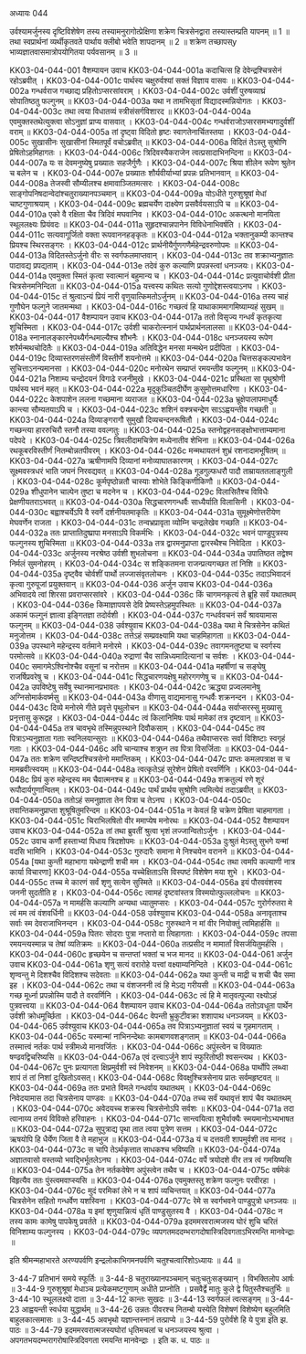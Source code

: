 अध्यायः 044

उर्वश्यामर्जुनस्य दृष्टिविशेषेण तस्य तस्यामनुरागोत्प्रेक्षिणा शक्रेण चित्रसेनद्वारा तस्यास्तम्प्रति यापनम् ॥ 1 ॥ तथा स्वप्रार्थनां व्यर्थीकृतवते पार्थाय क्लीबो भवेति शापदानम् ॥ 2 ॥ शक्रेण तच्छापस्y भाव्यज्ञातवासमात्रोपयोगितया पर्यवसानम् ॥ 3 ॥

KK03-04-044-001	वैशम्पायन उवाच 
KK03-04-044-001a	कदाचित्स हि देवेन्द्रश्चित्रसेनं रहोऽब्रवीत् ।
KK03-04-044-001c	पार्थस्य चक्षुरुर्वश्यां सक्तं विज्ञाय वासवः ॥
KK03-04-044-002a	गन्धर्वराज गच्छाद्य प्रहितोऽप्सरसांवराम् ।
KK03-04-044-002c	उर्वशीं पुरुषव्याघ्रं सोपातिष्ठतु फल्गुनम् ॥
KK03-04-044-003a	यथा न तामभिसृतां विद्यादस्मन्नियोगतः ।
KK03-04-044-003c	तथा त्वया विधातव्यं स्त्रीसंसर्गविशारद ॥
KK03-04-044-004a	एवमुक्तस्तथेत्युक्त्वा सोऽनुज्ञां प्राप्य वासवात् ।
KK03-04-044-004c	गन्धर्वराजोऽप्सरसमभ्यगादुर्वशीं वराम् ॥
KK03-04-044-005a	तां दृष्ट्वा विदितो हृष्टः स्वागतेनार्चितस्तया ।
KK03-04-044-005c	सुखासीनः सुखासीनां स्मितपूर्वं वचोऽब्रवीत् ॥
KK03-04-044-006a	विदितं तेऽस्तु सुश्रोणि प्रेषितोऽहमिहागतः ।
KK03-04-044-006c	त्रिदिवस्यैकराजेन त्वत्प्रसादाभिनन्दिना ॥
KK03-04-044-007a	यः स देवमनुष्येषु प्रख्यातः सहजैर्गुणैः ।
KK03-04-044-007c	श्रिया शीलेन रूपेण श्रुतेन च बलेन च ।
KK03-04-044-007e	प्रख्यातः शौर्यवीर्याभ्यां प्रपन्नः प्रतिभानवान् ॥
KK03-04-044-008a	तेजस्वी सौम्यीलश्च क्षमावाञ्जितमत्सरः ।
KK03-04-044-008c	साङ्गोपनिषदान्वेदांश्चतुराख्यानपञ्चमान् ॥
KK03-04-044-009a	योऽधीते गुरुशुश्रूषां मेधां चाष्टगुणाश्रयाम् ।
KK03-04-044-009c	ब्रह्मचर्येण दाक्ष्येण प्रसवैर्वयसाऽपि च ॥
KK03-04-044-010a	एको वै रक्षिता चैव त्रिदिवं मघवानिव ।
KK03-04-044-010c	अकत्थनो मानयिता स्थूललक्ष्यः प्रियंवदः ॥
KK03-04-044-011a	सुहृदश्चान्नपानेन विविधेनाभिवर्षति ।
KK03-04-044-011c	सत्यवागूर्जितो वक्ता रूपवाननहङ्कृतः ॥
KK03-04-044-012a	भक्तानुकम्पी कान्तश्च प्रियश्च स्थिरसङ्गरः ।
KK03-04-044-012c	प्रार्थनीयैर्गुणगणैर्महेन्द्रवरुणोपमः ॥
KK03-04-044-013a	विदितस्तेऽर्जुनो वीरः स स्वर्गफलमाप्तवान् ।
KK03-04-044-013c	तव शक्राभ्यनुज्ञातः पादावद्य प्रपद्यताम् ।
KK03-04-044-013e	तदेवं कुरु कल्याणि प्रपन्नस्त्वां धनञ्जयः। 
KK03-04-044-014a	एवमुक्ता स्मितं कृत्वा स्वात्मानं बहुमान्य च ।
KK03-04-044-014c	प्रत्युवाचोर्वशी प्रीता चित्रसेनमनिन्दिता ॥
KK03-04-044-015a	यत्त्वस्य कथितः सत्यो गुणोद्देशस्त्वयाऽनघ ।
KK03-04-044-015c	तं श्रुत्वाऽन्यं प्रियं नारी वृणुयात्किमतोऽर्जुनम् ॥
KK03-04-044-016a	तस्य चाहं गुणौघेन फल्गुने जातमन्मथा ।
KK03-04-044-016c	गच्छत्वं हि याथाकाममागमिष्याम्यहं सुखम् ॥
KK03-04-044-017	वैशम्पायन उवाच 
KK03-04-044-017a	ततो विसृज्य गन्धर्वं कृतकृत्या शुचिस्मिता ।
KK03-04-044-017c	उर्वशी चाकरोत्स्नानं पार्थप्रार्थनलालसा ॥
KK03-04-044-018a	स्नानालङ्कारनेपथ्यैर्गन्धमाल्यैश्च शौभनैः ।
KK03-04-044-018c	धनञ्जयस्य रूपेण शरैर्मन्मथचोदितैः ॥
KK03-04-044-019a	अतिविद्धेन मनसा मन्मथेन प्रदीपिता ।
KK03-04-044-019c	दिव्यास्तरणसंस्तीर्णे विस्तीर्णे शयनोत्तमे ॥
KK03-04-044-020a	चित्तसङ्कल्पभावेन सुचित्ताऽनन्यमानसा ।
KK03-04-044-020c	मनोरथेन सम्प्राप्तं रमयन्तीव फल्गुनम् ॥
KK03-04-044-021a	निशाम्य चन्द्रोदयनं विगाढे रजनीमुखे ।
KK03-04-044-021c	प्रस्थिता सा पृथुश्रोणी पार्थस्य भवनं महत् ॥
KK03-04-044-022a	मृदुकुञ्चितदीर्घेण कुसुमोत्तमधारिणा ।
KK03-04-044-022c	केशपाशेन ललना गच्छमाना व्यराजत ॥
KK03-04-044-023a	भ्रूक्षेपालापमाधुर्यैः कान्त्या सौम्यतयाऽपि च ।
KK03-04-044-023c	शशिनं वक्त्रचन्द्रेण साऽऽह्वयन्तीव गच्छती ॥
KK03-04-044-024a	दिव्याङ्गरागौ सुमुखौ दिव्यचन्दनरूषितौ ।
KK03-04-044-024c	गच्छन्त्या हाररुचिरौ स्तनौ तस्या ववल्गतुः ॥
KK03-04-044-025a	स्तनोद्वहनसङ्क्षोभात्ताम्यमाना पदेपदे ।
KK03-04-044-025c	त्रिवलीदामचित्रेण मध्येनातीव शेभिना ॥
KK03-04-044-026a	रथकूबरविस्तीर्णं नितम्बोन्नतपीवरम् ।
KK03-04-044-026c	मन्मथायतनं शुभ्रं रशनादामभूषितम् ॥
KK03-04-044-027a	ऋषीणामपि दिव्यानां मनोव्याघातकारणम् ।
KK03-04-044-027c	सूक्ष्मवस्त्रधरं भाति जघनं निरवद्यवत् ॥
KK03-04-044-028a	गूडगुल्फधरौ पादौ ताम्रायततलाङ्गुली ।
KK03-04-044-028c	कूर्मपृष्ठोन्नतौ चास्याः शोभेते किङ्किणीकिणौ ॥
KK03-04-044-029a	शीधुपानेन चाल्पेन तुष्टा च मदनेन च ।
KK03-04-044-029c	विलासितैश्च विविधैः प्रेक्षणीयतराऽभवत् ॥
KK03-04-044-030a	सिद्धचारणगन्धर्वैः साध्यैर्याति विलासिनी ।
KK03-04-044-030c	बह्वाश्चर्येऽपि वै स्वर्गे दर्शनीयतमाकृतिः ॥
KK03-04-044-031a	सुमूक्ष्मेणोत्तरीयेण मेघवर्णेन राजता ।
KK03-04-044-031c	तन्वभ्रप्रावृता व्योम्नि चन्द्रलेखेव गच्छति ॥
KK03-04-044-032a	ततः प्राप्तातिदुष्प्रापा मनसाऽपि विकर्मभिः ।
KK03-04-044-032c	भवनं पाण्डुपुत्रस्य फल्गुनस्य शुचिस्मिता ॥
KK03-04-044-033a	तत्र द्वारमनुप्राप्ता द्वारस्थैश्च निवेदिता ।
KK03-04-044-033c	अर्जुनस्य नरश्रेष्ठ उर्वशी शुभलोचना ॥
KK03-04-044-034a	उपातिष्ठत तद्वेश्म निर्मलं सुमनोहरम् ।
KK03-04-044-034c	स शङ्कितमना राजन्प्रत्यगच्छत तां निशि ॥
KK03-04-044-035a	दृष्ट्वैव चोर्वशीं पार्थो लज्जासंवृतलोचनः ।
KK03-04-044-035c	तदाऽभिवादनं कृत्वा गुरुपूजां प्रयुक्तवान् ॥
KK03-04-044-036	अर्जुन उवाच 
KK03-04-044-036a	अभिवादये त्वां शिरसा प्रवराप्सरसांवरे ।
KK03-04-044-036c	किं चागमनकृत्यं ते ब्रूहि सर्वं यथातथम् ।
KK03-04-044-036e	किमाज्ञापयसे देवि प्रेष्यस्तेऽहमुपस्थितः ॥
KK03-04-044-037a	अकामं फल्गुनं ज्ञात्वा इङ्गितज्ञा तदोर्वशी ।
KK03-04-044-037c	गन्धर्ववचनं सर्वं श्रावयामास फल्गुनम् ॥
KK03-04-044-038	उर्वश्युवाच 
KK03-04-044-038a	यथा मे चित्रसेनेन कथितं मनुजोत्तम ।
KK03-04-044-038c	तत्तेऽहं सम्प्रवक्ष्यामि यथा चाहमिहागता ॥
KK03-04-044-039a	उपस्थाने महेन्द्रस्य वर्तमाने मनोरमे ।
KK03-04-044-039c	तवागमनतुष्ट्या च स्वर्गस्य परमोत्सवे ॥
KK03-04-044-040a	रुद्राणां चैव सान्निध्यमादित्यानां च सर्वशः ।
KK03-04-044-040c	समागमेऽश्विनोश्चैव वसूनां च नरोत्तम ॥
KK03-04-044-041a	महर्षीणां च सङ्घेषु राजर्षिप्रवरेषु च ।
KK03-04-044-041c	सिद्धचारणयक्षेषु महोरगगणेषु च ॥
KK03-04-044-042a	उपविष्टेषु सर्वेषु स्थानमानप्रभावतः ।
KK03-04-044-042c	ऋद्ध्या प्रज्वलमानेषु अग्निसोमार्कवर्ष्मसु ॥
KK03-04-044-043a	वीणासु वाद्यमानासु गन्धर्वैः शक्रनन्दन ।
KK03-04-044-043c	दिव्ये मनोरमे गीते प्रवृत्ते पृथुलोचन ॥
KK03-04-044-044a	सर्वाप्सरस्सु मुख्यासु प्रनृत्तासु कुरूद्वह ।
KK03-04-044-044c	त्वं किलानिमिषः पार्थ मामेकां तत्र दृष्टवान् ॥
KK03-04-044-045a	तत्र चावभृथे तस्मिन्नुपस्थाने दिवौकसाम् ।
KK03-04-044-045c	तव पित्राऽभ्यनुज्ञाता गताः स्वनिलयान्सुराः ॥
KK03-04-044-046a	तथैवाप्सरसः सर्वा विशिष्टाः स्वगृहं गताः ।
KK03-04-044-046c	अपि चान्याश्च शत्रुघ्न तव पित्रा विसर्जिताः ॥
KK03-04-044-047a	ततः शक्रेण सन्दिष्टश्चित्रसेनो ममान्तिकम् ।
KK03-04-044-047c	प्राप्तः कमलपत्राक्ष स च मामब्रवीत्स्वयम् ॥
KK03-04-044-048a	त्वत्कृतेऽहं सुरेशेन प्रेषितो वरवर्णिनि ।
KK03-04-044-048c	प्रियं कुरु महेन्द्रस्य मम चैवात्मनश्च ह ॥
KK03-04-044-049a	शक्रतुल्यं रणे शूरं रूपौदार्यगुणान्वितम् ।
KK03-04-044-049c	पार्थं प्रार्थय सुश्रोणि त्वमित्येवं तदाऽब्रवीत् ॥
KK03-04-044-050a	ततोऽहं समनुज्ञाता तेन पित्रा च तेऽनघ ।
KK03-04-044-050c	तवान्तिकमनुप्राप्ता शुश्रूषितुमरिन्दम ॥
KK03-04-044-051a	न केवलं हि चक्रेण प्रेषिता चाहमागता ।
KK03-04-044-051c	चिराभिलषितो वीर ममाप्येष मनोरथः ॥
KK03-04-044-052	वैशम्पायन उवाच 
KK03-04-044-052a	तां तथा ब्रुवतीं श्रुत्वा भृशं लज्जान्वितोऽर्जुनः ।
KK03-04-044-052c	उवाच कर्णौ हस्ताभ्यां पिधाय त्रिदशोपमः ॥
KK03-04-044-053a	दुःश्रुतं मेऽस्तु सुभगे यन्मां वदसि भामिनि ।
KK03-04-044-053c	गुरुदारैः समाना मे निश्चयेन वरानने ॥
KK03-04-044-054a	[यथा कुन्ती महाभागा यथेन्द्राणी शची मम ।
KK03-04-044-054c	तथा त्वमपि कल्याणी नात्र कार्या विचारणा]
KK03-04-044-055a	यच्चेक्षिताऽसि विस्पष्टं विशेषेण मया शुभे ।
KK03-04-044-055c	तच्च मे कारणं सर्वं शृणु सत्येन सुस्मिते ॥
KK03-04-044-056a	इयं पौरववंशस्य जननी सुदतीति ह ।
KK03-04-044-056c	त्वामहं दृष्टवांस्तत्र विस्मयोत्फुल्ललोचनः ॥
KK03-04-044-057a	न मामर्हसि कल्याणि अन्यथा ध्यातुमप्सरः ।
KK03-04-044-057c	गुरोर्गरुतरा मे त्वं मम त्वं वंशवर्धिनी ॥
KK03-04-044-058	उर्वश्युवाच 
KK03-04-044-058a	अनावृताश्च सर्वाः स्म देवराजाभिनन्दन ।
KK03-04-044-058c	गुरुस्थाने न मां वीर नियोक्तुं त्वमिहार्हसि ॥
KK03-04-044-059a	पितरः सोदराः पुत्रा नप्तारो वा त्विहागताः ।
KK03-04-044-059c	तपसा रमयन्त्यस्मान्न च तेषां व्यतिक्रमः ॥
KK03-04-044-060a	तत्प्रसीद न मामार्तां विसर्जयितुमर्हसि ।
KK03-04-044-060c	हृच्छयेन च सन्तप्तां भक्तां च भज मानद ॥
KK03-04-044-061	अर्जुन उवाच 
KK03-04-044-061a	शृणु सत्यं वरारोहे यत्त्वां वक्ष्याम्यनिन्दिते ।
KK03-04-044-061c	शृण्वन्तु मे दिशश्चैव विदिशश्च सदेवताः ॥
KK03-04-044-062a	यथा कुन्ती च माद्री च शची चैव समा इह ।
KK03-04-044-062c	तथा च वंशजननी त्वं हि मेऽद्य गरीयसी ॥
KK03-04-044-063a	गच्छ मूर्ध्ना प्रपन्नोस्मि पादौ ते वरवर्णिनि ।
KK03-04-044-063c	त्वं हि मे मातृवत्पूज्या रक्ष्योऽहं पुत्रवत्त्वया ॥
KK03-04-044-064	वैशम्पायन उवाच 
KK03-04-044-064a	ततोऽवधूता पार्थेन उर्वशी क्रोधमूर्च्छिता ।
KK03-04-044-064c	वेपन्ती भ्रुकुटीवक्रा शशापाथ धनञ्जयम् ॥
KK03-04-044-065	उर्वश्युवाच 
KK03-04-044-065a	तव पित्राऽभ्यनुज्ञातां स्वयं च गृहमागताम् ।
KK03-04-044-065c	यस्मान्मां नाभिनन्देथाः कामबाणवशङ्गताम् ॥
KK03-04-044-066a	तस्मात्त्वं नर्तकः पार्थ स्त्रीमध्ये मानवर्जितः ।
KK03-04-044-066c	अपुंस्त्वेन च विख्यातः षण्ढवद्विचरिष्यसि ॥
KK03-04-044-067a	एवं दत्त्वाऽर्जुने शापं स्फुरितोष्ठी श्वसन्त्यथ ।
KK03-04-044-067c	पुनः प्रत्यागता क्षिप्रमुर्वशी स्वं निवेशनम् ॥
KK03-04-044-068a	पार्थोपि लब्ध्वा शापं तं तां निशां दुःखितोऽवसत्।
KK03-04-044-068c	विवक्षुश्चित्रसेनाय प्रातः सर्वमहृष्टवत् ॥
KK03-04-044-069a	ततः प्रभाते विमले गन्धर्वाय यथातथम् ।
KK03-04-044-069c	निवेदयामास तदा चित्रसेनाय पाण्डवः ॥
KK03-04-044-070a	तच्च सर्वं यथावृत्तं शापं चैव यथातथम् ।
KK03-04-044-070c	अवेदयच्च शक्रस्य चित्रसेनोऽपि सर्वशः ॥
KK03-04-044-071a	तदा त्वानाय्य तनयं विविक्ते हरिवाहनः ।
KK03-04-044-071c	सान्त्वयित्वा शुभैर्वाक्यैः स्मयमानोऽभ्यभाषत ॥
KK03-04-044-072a	सुपुत्राद्य पृथा तात त्वया पुत्रेण सत्तम ।
KK03-04-044-072c	ऋषयोपि हि धैर्येण जिता वै ते महाभुज ॥
KK03-04-044-073a	यं च दत्तवती शापमुर्वशी तव मानद ।
KK03-04-044-073c	स चापि तेऽर्थकृत्तात साधकश्च भविष्यति ॥
KK03-04-044-074a	अज्ञातवासो वस्तव्यो भवद्भिर्भूतलेऽनघ ।
KK03-04-044-074c	वर्पे त्रयोदशे वीर तत्र त्वं गमयिष्यसि ॥
KK03-04-044-075a	तेन नर्तकवेषेण अपुंस्त्वेन तथैव च ।
KK03-04-044-075c	वर्षमेकं विहृत्यैव ततः पुंस्त्वमवाप्स्यसि ॥
KK03-04-044-076a	एवमुक्तस्तु शक्रेण फल्गुनः परवीरहा ।
KK03-04-044-076c	मुदं परमिकां लेभे न च शापं व्यचिन्तयत् ॥
KK03-04-044-077a	चित्रसेनेन सहितो गन्धर्वेण यशस्विना ।
KK03-04-044-077c	रेमे स स्वर्गभवने पाण्डुपुत्रो धनञ्जयः ॥
KK03-04-044-078a	य इमां शृणुयान्नित्यं धृतिं पाण्डुसुतस्य वै ।
KK03-04-044-078c	न तस्य कामः कामेषु पापकेषु प्रवर्तते ॥
KK03-04-044-079a	इदममरवरात्मजस्य घोरं शुचि चरितं विनिशाम्य फल्गुनस्य ।
KK03-04-044-079c	व्यपगतमददम्भरागदोषास्त्रिदिवगताऽभिरमन्ति मानवेन्द्राः ॥

इति श्रीमन्महाभारते अरण्यपर्वणि इन्द्रलोकाभिगमनपर्वणि चतुश्चत्वारिंशोऽध्यायः ॥ 44 ॥

3-44-7 प्रतिभानं समये स्फूर्तिः ॥ 3-44-8 चतुराख्यानपञ्चमान् चतुःचतुःसङ्ख्यान् । विभक्तिलोप आर्षः ॥ 3-44-9 गुरुशुश्रूषां मेधाञ्च प्रत्येकमष्टगुणाम् अधीते प्राप्नोति । प्रसवैर्द्वे मातुः कुले द्वे पितुस्तैश्चतुर्भिः ॥ 3-44-10 स्थूललक्ष्यो दाता ॥ 3-44-12 कान्तः सुखदः ॥ 3-44-13 स्वर्गफलं त्वत्सङ्गम् ॥ 3-44-23 आह्वयन्ती स्वर्धया युद्धार्थम् ॥ 3-44-26 उन्नतः पीवरश्च नितम्बो यस्येति विशेषणं विशेष्येण बहुलमिति बाहुलकात्समासः ॥ 3-44-45 अवभृथो यज्ञान्तस्नानं तत्प्राप्ये ॥ 3-44-59 पुरोर्वंशे हि ये पुत्रा इति झ. पाठः ॥ 3-44-79 इदममरवरात्मजस्यघोरां धृतिमचलां च धनञ्जयस्य श्रुत्वा । अपगतभयदम्भरागरोषास्त्रिदिवगता रमयन्ति मानवेन्द्राः । इति क. ध. पाठः ॥

